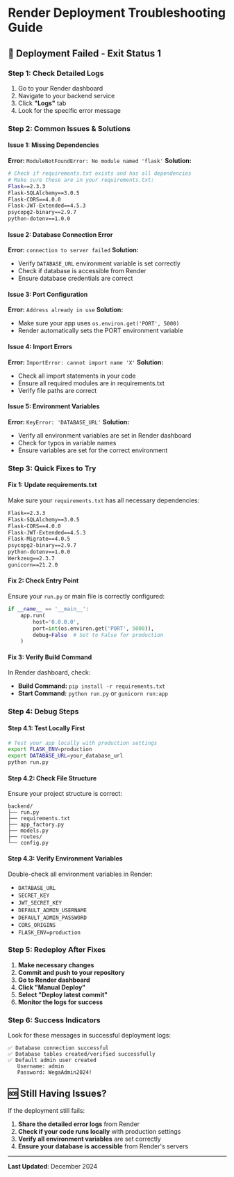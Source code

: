 # Render Deployment Troubleshooting Guide

## 🚨 Deployment Failed - Exit Status 1

### **Step 1: Check Detailed Logs**

1. Go to your Render dashboard
2. Navigate to your backend service
3. Click **"Logs"** tab
4. Look for the specific error message

### **Step 2: Common Issues & Solutions**

#### **Issue 1: Missing Dependencies**
**Error:** `ModuleNotFoundError: No module named 'flask'`
**Solution:**
```bash
# Check if requirements.txt exists and has all dependencies
# Make sure these are in your requirements.txt:
Flask==2.3.3
Flask-SQLAlchemy==3.0.5
Flask-CORS==4.0.0
Flask-JWT-Extended==4.5.3
psycopg2-binary==2.9.7
python-dotenv==1.0.0
```

#### **Issue 2: Database Connection Error**
**Error:** `connection to server failed`
**Solution:**
- Verify `DATABASE_URL` environment variable is set correctly
- Check if database is accessible from Render
- Ensure database credentials are correct

#### **Issue 3: Port Configuration**
**Error:** `Address already in use`
**Solution:**
- Make sure your app uses `os.environ.get('PORT', 5000)`
- Render automatically sets the PORT environment variable

#### **Issue 4: Import Errors**
**Error:** `ImportError: cannot import name 'X'`
**Solution:**
- Check all import statements in your code
- Ensure all required modules are in requirements.txt
- Verify file paths are correct

#### **Issue 5: Environment Variables**
**Error:** `KeyError: 'DATABASE_URL'`
**Solution:**
- Verify all environment variables are set in Render dashboard
- Check for typos in variable names
- Ensure variables are set for the correct environment

### **Step 3: Quick Fixes to Try**

#### **Fix 1: Update requirements.txt**
Make sure your `requirements.txt` has all necessary dependencies:

```txt
Flask==2.3.3
Flask-SQLAlchemy==3.0.5
Flask-CORS==4.0.0
Flask-JWT-Extended==4.5.3
Flask-Migrate==4.0.5
psycopg2-binary==2.9.7
python-dotenv==1.0.0
Werkzeug==2.3.7
gunicorn==21.2.0
```

#### **Fix 2: Check Entry Point**
Ensure your `run.py` or main file is correctly configured:

```python
if __name__ == '__main__':
    app.run(
        host='0.0.0.0',
        port=int(os.environ.get('PORT', 5000)),
        debug=False  # Set to False for production
    )
```

#### **Fix 3: Verify Build Command**
In Render dashboard, check:
- **Build Command:** `pip install -r requirements.txt`
- **Start Command:** `python run.py` or `gunicorn run:app`

### **Step 4: Debug Steps**

#### **Step 4.1: Test Locally First**
```bash
# Test your app locally with production settings
export FLASK_ENV=production
export DATABASE_URL=your_database_url
python run.py
```

#### **Step 4.2: Check File Structure**
Ensure your project structure is correct:
```
backend/
├── run.py
├── requirements.txt
├── app_factory.py
├── models.py
├── routes/
└── config.py
```

#### **Step 4.3: Verify Environment Variables**
Double-check all environment variables in Render:
- `DATABASE_URL`
- `SECRET_KEY`
- `JWT_SECRET_KEY`
- `DEFAULT_ADMIN_USERNAME`
- `DEFAULT_ADMIN_PASSWORD`
- `CORS_ORIGINS`
- `FLASK_ENV=production`

### **Step 5: Redeploy After Fixes**

1. **Make necessary changes**
2. **Commit and push to your repository**
3. **Go to Render dashboard**
4. **Click "Manual Deploy"**
5. **Select "Deploy latest commit"**
6. **Monitor the logs for success**

### **Step 6: Success Indicators**

Look for these messages in successful deployment logs:
```
✅ Database connection successful
✅ Database tables created/verified successfully
✅ Default admin user created
   Username: admin
   Password: WegaAdmin2024!
```

## 🆘 Still Having Issues?

If the deployment still fails:

1. **Share the detailed error logs** from Render
2. **Check if your code runs locally** with production settings
3. **Verify all environment variables** are set correctly
4. **Ensure your database is accessible** from Render's servers

---

**Last Updated**: December 2024
